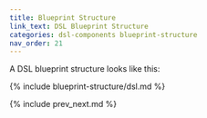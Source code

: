 ```yaml
---
title: Blueprint Structure
link_text: DSL Blueprint Structure
categories: dsl-components blueprint-structure
nav_order: 21
---
```


A DSL blueprint structure looks like this:

{% include blueprint-structure/dsl.md %}

{% include prev_next.md %}
